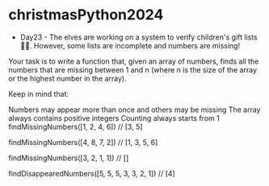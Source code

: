 # christmasPython2024
- Day23 -
The elves are working on a system to verify children's gift lists 👧👦. However, some lists are incomplete and numbers are missing!

Your task is to write a function that, given an array of numbers, finds all the numbers that are missing between 1 and n (where n is the size of the array or the highest number in the array).

Keep in mind that:

Numbers may appear more than once and others may be missing
The array always contains positive integers
Counting always starts from 1
findMissingNumbers([1, 2, 4, 6])
// [3, 5]

findMissingNumbers([4, 8, 7, 2])
// [1, 3, 5, 6]

findMissingNumbers([3, 2, 1, 1])
// []

findDisappearedNumbers([5, 5, 5, 3, 3, 2, 1])
// [4]